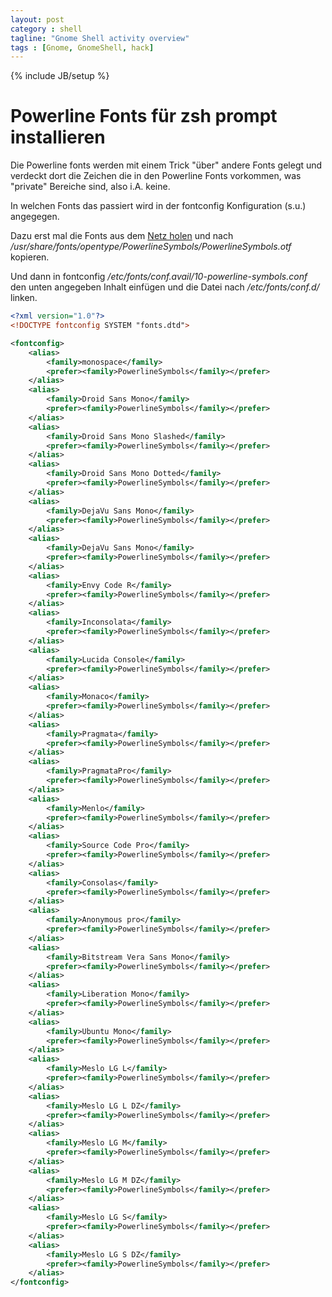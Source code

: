 ```yaml
---
layout: post
category : shell
tagline: "Gnome Shell activity overview"
tags : [Gnome, GnomeShell, hack]
---
```

{% include JB/setup %}

# Powerline Fonts für zsh prompt installieren

Die Powerline fonts werden mit einem Trick "über" andere Fonts gelegt und verdeckt dort die Zeichen die in den Powerline Fonts vorkommen, was "private" Bereiche sind, also i.A. keine.

In welchen Fonts das passiert wird in der fontconfig Konfiguration (s.u.) angegegen.

Dazu erst mal die Fonts aus dem [Netz holen](https://github.com/Lokaltog/powerline/raw/develop/font/PowerlineSymbols.otf) und nach
_/usr/share/fonts/opentype/PowerlineSymbols/PowerlineSymbols.otf_ kopieren.

Und dann in fontconfig _/etc/fonts/conf.avail/10-powerline-symbols.conf_ den unten angegeben Inhalt einfügen und die Datei nach _/etc/fonts/conf.d/_ linken.

```xml
<?xml version="1.0"?>
<!DOCTYPE fontconfig SYSTEM "fonts.dtd">

<fontconfig>
    <alias>
        <family>monospace</family>
        <prefer><family>PowerlineSymbols</family></prefer>
    </alias>
    <alias>
        <family>Droid Sans Mono</family>
        <prefer><family>PowerlineSymbols</family></prefer>
    </alias>
    <alias>
        <family>Droid Sans Mono Slashed</family>
        <prefer><family>PowerlineSymbols</family></prefer>
    </alias>
    <alias>
        <family>Droid Sans Mono Dotted</family>
        <prefer><family>PowerlineSymbols</family></prefer>
    </alias>
    <alias>
        <family>DejaVu Sans Mono</family>
        <prefer><family>PowerlineSymbols</family></prefer>
    </alias>
    <alias>
        <family>DejaVu Sans Mono</family>
        <prefer><family>PowerlineSymbols</family></prefer>
    </alias>
    <alias>
        <family>Envy Code R</family>
        <prefer><family>PowerlineSymbols</family></prefer>
    </alias>
    <alias>
        <family>Inconsolata</family>
        <prefer><family>PowerlineSymbols</family></prefer>
    </alias>
    <alias>
        <family>Lucida Console</family>
        <prefer><family>PowerlineSymbols</family></prefer>
    </alias>
    <alias>
        <family>Monaco</family>
        <prefer><family>PowerlineSymbols</family></prefer>
    </alias>
    <alias>
        <family>Pragmata</family>
        <prefer><family>PowerlineSymbols</family></prefer>
    </alias>
    <alias>
        <family>PragmataPro</family>
        <prefer><family>PowerlineSymbols</family></prefer>
    </alias>
    <alias>
        <family>Menlo</family>
        <prefer><family>PowerlineSymbols</family></prefer>
    </alias>
    <alias>
        <family>Source Code Pro</family>
        <prefer><family>PowerlineSymbols</family></prefer>
    </alias>
    <alias>
        <family>Consolas</family>
        <prefer><family>PowerlineSymbols</family></prefer>
    </alias>
    <alias>
        <family>Anonymous pro</family>
        <prefer><family>PowerlineSymbols</family></prefer>
    </alias>
    <alias>
        <family>Bitstream Vera Sans Mono</family>
        <prefer><family>PowerlineSymbols</family></prefer>
    </alias>
    <alias>
        <family>Liberation Mono</family>
        <prefer><family>PowerlineSymbols</family></prefer>
    </alias>
    <alias>
        <family>Ubuntu Mono</family>
        <prefer><family>PowerlineSymbols</family></prefer>
    </alias>
    <alias>
        <family>Meslo LG L</family>
        <prefer><family>PowerlineSymbols</family></prefer>
    </alias>
    <alias>
        <family>Meslo LG L DZ</family>
        <prefer><family>PowerlineSymbols</family></prefer>
    </alias>
    <alias>
        <family>Meslo LG M</family>
        <prefer><family>PowerlineSymbols</family></prefer>
    </alias>
    <alias>
        <family>Meslo LG M DZ</family>
        <prefer><family>PowerlineSymbols</family></prefer>
    </alias>
    <alias>
        <family>Meslo LG S</family>
        <prefer><family>PowerlineSymbols</family></prefer>
    </alias>
    <alias>
        <family>Meslo LG S DZ</family>
        <prefer><family>PowerlineSymbols</family></prefer>
    </alias>
</fontconfig>

```

